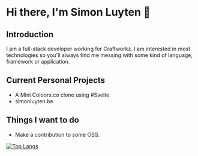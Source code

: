 # Hi there, I'm Simon Luyten 👋


## Introduction
I am a full-stack developer working for Craftworkz. I am interested in most technologies so you'll always find me messing with some kind of language, framework or application.

## Current Personal Projects
- A Mini Coloors.co clone using #Svelte
- simonluyten.be

## Things I want to do
- Make a contribution to some OSS.


[![Top Langs](https://github-readme-stats.vercel.app/api/top-langs/?username=simluyt&layout=compact)](https://github.com/simluyt/github-readme-stats)
